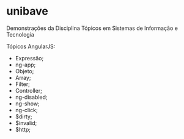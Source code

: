 # unibave
Demonstrações da Disciplina Tópicos em Sistemas de Informação e Tecnologia

Tópicos AngularJS:
- Expressão;
- ng-app;
- Objeto;
- Array;
- Filter;
- Controller;
- ng-disabled;
- ng-show;
- ng-click;
- $dirty;
- $invalid;
- $http;
